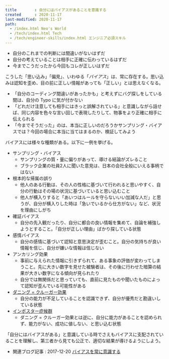 ```yaml
---
title        : 自分にはバイアスがあることを意識する
created      : 2020-11-17
last-modified: 2020-11-17
path:
  - /index.html Neo's World
  - /tech/index.html Tech
  - /tech/engineer-skills/index.html エンジニア必須スキル
---
```


- 自分のこれまでの判断には間違いがないはずだ
- 自分の考えていることは相手に正確に伝わっているはずだ
- 今までこうだったから今回もコレが正しいはずだ

こうした「思い込み」「偏見」、いわゆる「*バイアス*」は、常に存在する。思い込みは認知を歪め、目の前に正しい情報があっても「正しい」とは思えなくなる。

- 「自分のコーディング間違いがあったかも」と考えずにバグ探しをしている間は、自分の Typo に気が付かない
- 「どれだけ注意しても相手にはきっと誤解されている」と意識しながら話せば、同じ内容を色々な言い回しで表現したりして、物事をより正確に相手に伝えられる
- 「今までそうだった」のは、本当に正しいのだろうかサンプリング・バイアスでは？今回の場合に本当に当てはまるのか、検証してみよう

バイアスには様々な種類がある。以下に一例を挙げる。

- サンプリング・バイアス
  - サンプリングの質・量に偏りがあって、導ける結論がズレること
  - ブラック企業の社員2人に聞いた意見は、日本の会社全般にいえる事柄ではない
- 根本的な帰属の誤り
  - 他人のある行動は、その人の性格に基づいて行われると思いやすく、自分の行動はその場の状況に基づいていると思い込むこと
  - 他人が横入りすると「あいつはルールを守らないいい加減な人だ」と思うが、自分が横入りした時は「急いでいるから仕方がない」など、状況を理由にしがち
- 確証バイアス
  - 自分の先入観だったり、自分に都合の良い情報を集めて、自論を補強しようとすること。「自分が正しい理由」ばかり探している状態
- 感情バイアス
  - 自分の感情に基づいて認知と意思決定が歪むこと。自分の気持ちが良い情報を信じ、自分が嫌いな情報は信じない
- アンカリング効果
  - 事前に与えられた情報に引きずられて、ある事象の評価が変わってしまうこと。先に大きい数字を見せた被験者は、その後に行わせた暗算の結果が大きい数字になる傾向が見られたり
  - 自分では無関係だと思っていても、直前に見たものや聞いたものによって認知が歪んでいる可能性がある
- [ダニング = クルーガー効果](https://ja.wikipedia.org/wiki/%E3%83%80%E3%83%8B%E3%83%B3%E3%82%B0%EF%BC%9D%E3%82%AF%E3%83%AB%E3%83%BC%E3%82%AC%E3%83%BC%E5%8A%B9%E6%9E%9C)
  - 自分の能力が不足していることを認識できず、自分が優秀だと勘違いしている状態
- [インポスター症候群](https://ja.wikipedia.org/wiki/%E3%82%A4%E3%83%B3%E3%83%9D%E3%82%B9%E3%82%BF%E3%83%BC%E7%97%87%E5%80%99%E7%BE%A4)
  - ダニング = クルーガー効果とは逆に、自分に能力があることを認められず、能力がない、成功に値しない、と思い込む状態

「自分にはバイアスがある」と意識している時でさえもバイアスに支配されていることを理解し、第三者から見ても公正で、適切な結果が導けるようにしよう。

- 関連ブログ記事 : 2017-12-20 [バイアスを常に意識する](/blog/2017/12/20-01.html)
